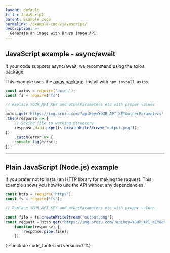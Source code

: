 ```yaml
---
layout: default
title: JavaScript
parent: Example code
permalink: /example-code/javascript/
description: >-
  Generate an image with Bruzu Image API.
---
```


## JavaScript example - async/await

If your code supports async/await, we recommend using the axios package.

This example uses the [axios package](https://www.npmjs.com/package/axios). Install with `npm install axios`.

```javascript
const axios = require('axios'); 
const fs = require('fs')

// Replace YOUR_API_KEY and otherParameters etc with proper values

axios.get('https://img.bruzu.com/?apiKey=YOUR_API_KEY&otherParameters', {responseType: "stream"} )  
.then(response => {  
    // Saving file to working directory  
    response.data.pipe(fs.createWriteStream("output.png"));  
})  
    .catch(error => {  
    console.log(error);  
}); 
```

<hr>

## Plain JavaScript \(Node.js\) example

If you prefer not to install an HTTP library for making the request. This example shows you how to use the API without any dependencies.

```javascript
const http = require('https');
const fs = require('fs');

// Replace YOUR_API_KEY and otherParameters etc with proper values

const file = fs.createWriteStream("output.png");
const request = http.get("https://img.bruzu.com/?apiKey=YOUR_API_KEY&otherParameters",
    function(response) {
        response.pipe(file);
    })
```

{% include code_footer.md version=1 %}
